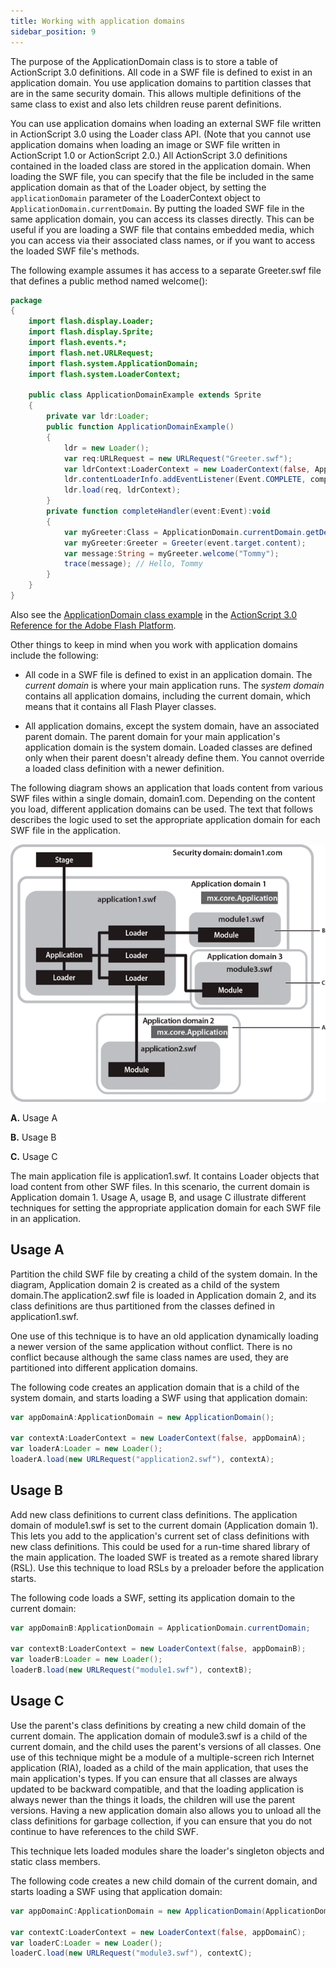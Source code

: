 ```yaml
---
title: Working with application domains
sidebar_position: 9
---
```


The purpose of the ApplicationDomain class is to store a table of ActionScript
3.0 definitions. All code in a SWF file is defined to exist in an application
domain. You use application domains to partition classes that are in the same
security domain. This allows multiple definitions of the same class to exist and
also lets children reuse parent definitions.

You can use application domains when loading an external SWF file written in
ActionScript 3.0 using the Loader class API. (Note that you cannot use
application domains when loading an image or SWF file written in ActionScript
1.0 or ActionScript 2.0.) All ActionScript 3.0 definitions contained in the
loaded class are stored in the application domain. When loading the SWF file,
you can specify that the file be included in the same application domain as that
of the Loader object, by setting the `applicationDomain` parameter of the
LoaderContext object to `ApplicationDomain.currentDomain`. By putting the loaded
SWF file in the same application domain, you can access its classes directly.
This can be useful if you are loading a SWF file that contains embedded media,
which you can access via their associated class names, or if you want to access
the loaded SWF file's methods.

The following example assumes it has access to a separate Greeter.swf file that
defines a public method named welcome():

```actionscript
package
{
    import flash.display.Loader;
    import flash.display.Sprite;
    import flash.events.*;
    import flash.net.URLRequest;
    import flash.system.ApplicationDomain;
    import flash.system.LoaderContext;

    public class ApplicationDomainExample extends Sprite
    {
        private var ldr:Loader;
        public function ApplicationDomainExample()
        {
            ldr = new Loader();
            var req:URLRequest = new URLRequest("Greeter.swf");
            var ldrContext:LoaderContext = new LoaderContext(false, ApplicationDomain.currentDomain);
            ldr.contentLoaderInfo.addEventListener(Event.COMPLETE, completeHandler);
            ldr.load(req, ldrContext);
        }
        private function completeHandler(event:Event):void
        {
            var myGreeter:Class = ApplicationDomain.currentDomain.getDefinition("Greeter") as Class;
            var myGreeter:Greeter = Greeter(event.target.content);
            var message:String = myGreeter.welcome("Tommy");
            trace(message); // Hello, Tommy
        }
    }
}
```

Also see the
[ApplicationDomain class example](https://airsdk.dev/reference/actionscript/3.0/flash/system/ApplicationDomain.html#includeExamplesSummary)
in the
[ActionScript 3.0 Reference for the Adobe Flash Platform](https://airsdk.dev/reference/actionscript/3.0/index.html).

Other things to keep in mind when you work with application domains include the
following:

- All code in a SWF file is defined to exist in an application domain. The
  _current domain_ is where your main application runs. The _system domain_
  contains all application domains, including the current domain, which means
  that it contains all Flash Player classes.

- All application domains, except the system domain, have an associated parent
  domain. The parent domain for your main application's application domain is
  the system domain. Loaded classes are defined only when their parent doesn't
  already define them. You cannot override a loaded class definition with a
  newer definition.

The following diagram shows an application that loads content from various SWF
files within a single domain, domain1.com. Depending on the content you load,
different application domains can be used. The text that follows describes the
logic used to set the appropriate application domain for each SWF file in the
application.

![](../img/se_load_content_app_popup.png)

**A.** Usage A

**B.** Usage B

**C.** Usage C

The main application file is application1.swf. It contains Loader objects that
load content from other SWF files. In this scenario, the current domain is
Application domain 1. Usage A, usage B, and usage C illustrate different
techniques for setting the appropriate application domain for each SWF file in
an application.

## Usage A  

Partition the child SWF file by creating a child of the system domain. In the
diagram, Application domain 2 is created as a child of the system domain.The
application2.swf file is loaded in Application domain 2, and its class
definitions are thus partitioned from the classes defined in application1.swf.

One use of this technique is to have an old application dynamically loading a
newer version of the same application without conflict. There is no conflict
because although the same class names are used, they are partitioned into
different application domains.

The following code creates an application domain that is a child of the system
domain, and starts loading a SWF using that application domain:

```actionscript
var appDomainA:ApplicationDomain = new ApplicationDomain();

var contextA:LoaderContext = new LoaderContext(false, appDomainA);
var loaderA:Loader = new Loader();
loaderA.load(new URLRequest("application2.swf"), contextA);
```

## Usage B

Add new class definitions to current class definitions. The application domain
of module1.swf is set to the current domain (Application domain 1). This lets
you add to the application's current set of class definitions with new class
definitions. This could be used for a run-time shared library of the main
application. The loaded SWF is treated as a remote shared library (RSL). Use
this technique to load RSLs by a preloader before the application starts.

The following code loads a SWF, setting its application domain to the current
domain:

```actionscript
var appDomainB:ApplicationDomain = ApplicationDomain.currentDomain;

var contextB:LoaderContext = new LoaderContext(false, appDomainB);
var loaderB:Loader = new Loader();
loaderB.load(new URLRequest("module1.swf"), contextB);
```

## Usage C

Use the parent's class definitions by creating a new child domain of the current
domain. The application domain of module3.swf is a child of the current domain,
and the child uses the parent's versions of all classes. One use of this
technique might be a module of a multiple-screen rich Internet application
(RIA), loaded as a child of the main application, that uses the main
application's types. If you can ensure that all classes are always updated to be
backward compatible, and that the loading application is always newer than the
things it loads, the children will use the parent versions. Having a new
application domain also allows you to unload all the class definitions for
garbage collection, if you can ensure that you do not continue to have
references to the child SWF.

This technique lets loaded modules share the loader's singleton objects and
static class members.

The following code creates a new child domain of the current domain, and starts
loading a SWF using that application domain:

```actionscript
var appDomainC:ApplicationDomain = new ApplicationDomain(ApplicationDomain.currentDomain);

var contextC:LoaderContext = new LoaderContext(false, appDomainC);
var loaderC:Loader = new Loader();
loaderC.load(new URLRequest("module3.swf"), contextC);
```
